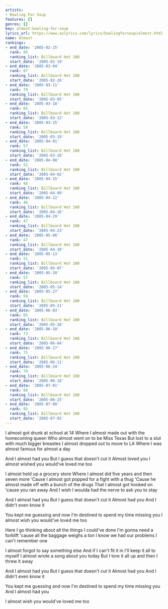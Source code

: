 ```yaml
---
artists:
- Bowling For Soup
features: []
genres: []
key: almost-bowling-for-soup
lyrics_url: https://www.azlyrics.com/lyrics/bowlingforsoup/almost.html
name: Almost
rankings:
- end_date: '2005-02-25'
  rank: 95
  ranking_list: Billboard Hot 100
  start_date: '2005-02-19'
- end_date: '2005-03-04'
  rank: 87
  ranking_list: Billboard Hot 100
  start_date: '2005-02-26'
- end_date: '2005-03-11'
  rank: 79
  ranking_list: Billboard Hot 100
  start_date: '2005-03-05'
- end_date: '2005-03-18'
  rank: 65
  ranking_list: Billboard Hot 100
  start_date: '2005-03-12'
- end_date: '2005-03-25'
  rank: 58
  ranking_list: Billboard Hot 100
  start_date: '2005-03-19'
- end_date: '2005-04-01'
  rank: 57
  ranking_list: Billboard Hot 100
  start_date: '2005-03-26'
- end_date: '2005-04-08'
  rank: 52
  ranking_list: Billboard Hot 100
  start_date: '2005-04-02'
- end_date: '2005-04-15'
  rank: 48
  ranking_list: Billboard Hot 100
  start_date: '2005-04-09'
- end_date: '2005-04-22'
  rank: 46
  ranking_list: Billboard Hot 100
  start_date: '2005-04-16'
- end_date: '2005-04-29'
  rank: 47
  ranking_list: Billboard Hot 100
  start_date: '2005-04-23'
- end_date: '2005-05-06'
  rank: 47
  ranking_list: Billboard Hot 100
  start_date: '2005-04-30'
- end_date: '2005-05-13'
  rank: 51
  ranking_list: Billboard Hot 100
  start_date: '2005-05-07'
- end_date: '2005-05-20'
  rank: 57
  ranking_list: Billboard Hot 100
  start_date: '2005-05-14'
- end_date: '2005-05-27'
  rank: 59
  ranking_list: Billboard Hot 100
  start_date: '2005-05-21'
- end_date: '2005-06-03'
  rank: 65
  ranking_list: Billboard Hot 100
  start_date: '2005-05-28'
- end_date: '2005-06-10'
  rank: 73
  ranking_list: Billboard Hot 100
  start_date: '2005-06-04'
- end_date: '2005-06-17'
  rank: 75
  ranking_list: Billboard Hot 100
  start_date: '2005-06-11'
- end_date: '2005-06-24'
  rank: 79
  ranking_list: Billboard Hot 100
  start_date: '2005-06-18'
- end_date: '2005-07-01'
  rank: 88
  ranking_list: Billboard Hot 100
  start_date: '2005-06-25'
- end_date: '2005-07-08'
  rank: 95
  ranking_list: Billboard Hot 100
  start_date: '2005-07-02'
---
```


I almost got drunk at school at 14
Where I almost made out with the homecoming queen
Who almost went on to be Miss Texas
But lost to a slut with much bigger breastes
I almost dropped out to move to LA
Where I was almost famous for almost a day

And I almost had you
But I guess that doesn't cut it
Almost loved you
I almost wished you would've loved me too

I almost held up a grocery store
Where I almost did five years and then seven more
'Cause I almost got popped for a fight with a thug
'Cause he almost made off with a bunch of the drugs
That I almost got hooked on 'cause you ran away
And I wish I woulda had the nerve to ask you to stay

And I almost had you
But I guess that doesn't cut it
Almost had you
And I didn't even know it

You kept me guessing and now I'm destined
to spend my time missing you
I almost wish you would've loved me too

Here I go thinking about all the things I could've done
I'm gonna need a forklift 'cause all the baggage weighs a ton
I know we had our problems I can't remember one

I almost forgot to say something else
And if I can't fit it in I'll keep it all to myself
I almost wrote a song about you today
But I tore it all up and then I threw it away

And I almost had you
But I guess that doesn't cut it
Almost had you
And I didn't even know it

You kept me guessing and now I'm destined
to spend my time missing you
And I almost had you 

I almost wish you would've loved me too




